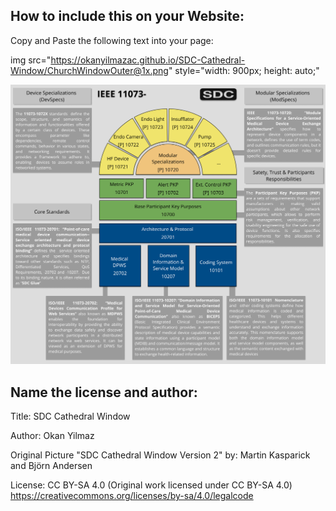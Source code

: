 ## How to include this on your Website:

Copy and Paste the following text into your page:

img src="https://okanyilmazac.github.io/SDC-Cathedral-Window/ChurchWindowOuter@1x.png" style="width: 900px; height: auto;"

<img src="ChurchWindowOuter@1x.png" style="width: 900px; height: auto;">

## Name the license and author:
Title: SDC Cathedral Window

Author: Okan Yilmaz

Original Picture "SDC Cathedral Window Version 2" by: Martin Kasparick and Björn Andersen

License: CC BY-SA 4.0 (Original work licensed under CC BY-SA 4.0) https://creativecommons.org/licenses/by-sa/4.0/legalcode


